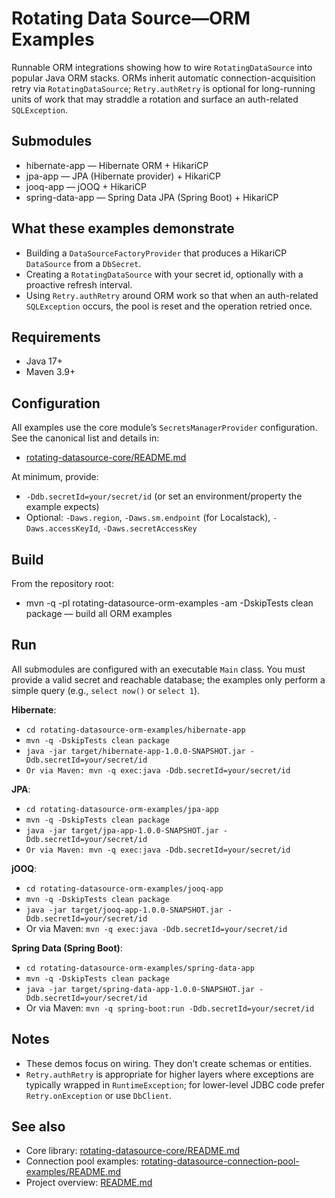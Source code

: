 # Rotating Data Source—ORM Examples

Runnable ORM integrations showing how to wire `RotatingDataSource` into popular Java ORM stacks. ORMs inherit automatic
connection-acquisition retry via `RotatingDataSource`; `Retry.authRetry` is optional for long-running units of work that
may straddle a rotation and surface an auth-related `SQLException`.

## Submodules

- hibernate-app — Hibernate ORM + HikariCP
- jpa-app — JPA (Hibernate provider) + HikariCP
- jooq-app — jOOQ + HikariCP
- spring-data-app — Spring Data JPA (Spring Boot) + HikariCP

## What these examples demonstrate

- Building a `DataSourceFactoryProvider` that produces a HikariCP `DataSource` from a `DbSecret`.
- Creating a `RotatingDataSource` with your secret id, optionally with a proactive refresh interval.
- Using `Retry.authRetry` around ORM work so that when an auth-related `SQLException` occurs, the pool is reset and the
  operation retried once.

## Requirements

- Java 17+
- Maven 3.9+

## Configuration

All examples use the core module’s `SecretsManagerProvider` configuration. See the canonical list and details in:

- [rotating-datasource-core/README.md](../rotating-datasource-core/README.md)

At minimum, provide:

- `-Ddb.secretId=your/secret/id` (or set an environment/property the example expects)
- Optional: `-Daws.region`, `-Daws.sm.endpoint` (for Localstack), `-Daws.accessKeyId`, `-Daws.secretAccessKey`

## Build

From the repository root:

- mvn -q -pl rotating-datasource-orm-examples -am -DskipTests clean package — build all ORM examples

## Run

All submodules are configured with an executable `Main` class. You must provide a valid secret and reachable database;
the examples only perform a simple query (e.g., `select now()` or `select 1`).

**Hibernate**:

- `cd rotating-datasource-orm-examples/hibernate-app`
- `mvn -q -DskipTests clean package`
- `java -jar target/hibernate-app-1.0.0-SNAPSHOT.jar -Ddb.secretId=your/secret/id`
- `Or via Maven: mvn -q exec:java -Ddb.secretId=your/secret/id`

**JPA**:

- `cd rotating-datasource-orm-examples/jpa-app`
- `mvn -q -DskipTests clean package`
- `java -jar target/jpa-app-1.0.0-SNAPSHOT.jar -Ddb.secretId=your/secret/id`
- `Or via Maven: mvn -q exec:java -Ddb.secretId=your/secret/id`

**jOOQ**:

- `cd rotating-datasource-orm-examples/jooq-app`
- `mvn -q -DskipTests clean package`
- `java -jar target/jooq-app-1.0.0-SNAPSHOT.jar -Ddb.secretId=your/secret/id`
- Or via Maven: `mvn -q exec:java -Ddb.secretId=your/secret/id`

**Spring Data (Spring Boot)**:

- `cd rotating-datasource-orm-examples/spring-data-app`
- `mvn -q -DskipTests clean package`
- `java -jar target/spring-data-app-1.0.0-SNAPSHOT.jar -Ddb.secretId=your/secret/id`
- Or via Maven: `mvn -q spring-boot:run -Ddb.secretId=your/secret/id`

## Notes

- These demos focus on wiring. They don’t create schemas or entities.
- `Retry.authRetry` is appropriate for higher layers where exceptions are typically wrapped in `RuntimeException`; for
  lower-level JDBC code prefer `Retry.onException` or use `DbClient`.

## See also

- Core library: [rotating-datasource-core/README.md](../rotating-datasource-core/README.md)
- Connection pool
  examples: [rotating-datasource-connection-pool-examples/README.md](../rotating-datasource-connection-pool-examples/README.md)
- Project overview: [README.md](../README.md)
